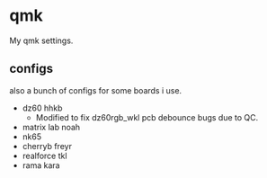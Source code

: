 # qmk
 My qmk settings.  

## configs
also a bunch of configs for some boards i use.
- dz60 hhkb
  - Modified to fix dz60rgb_wkl pcb debounce bugs due to QC.  
- matrix lab noah 
- nk65
- cherryb freyr
- realforce tkl
- rama kara

